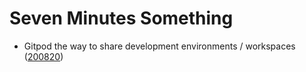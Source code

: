 # Seven Minutes Something

- Gitpod the way to share development environments / workspaces ([200820](https://github.com/mtonnie/SMS/tree/200820/))
